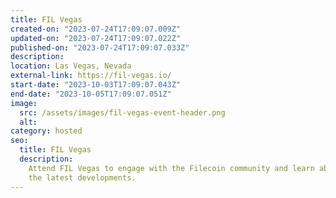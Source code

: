 ```yaml
---
title: FIL Vegas
created-on: "2023-07-24T17:09:07.009Z"
updated-on: "2023-07-24T17:09:07.022Z"
published-on: "2023-07-24T17:09:07.033Z"
description:
location: Las Vegas, Nevada
external-link: https://fil-vegas.io/
start-date: "2023-10-03T17:09:07.043Z"
end-date: "2023-10-05T17:09:07.051Z"
image:
  src: /assets/images/fil-vegas-event-header.png
  alt:
category: hosted
seo:
  title: FIL Vegas
  description:
    Attend FIL Vegas to engage with the Filecoin community and learn about
    the latest developments.
---
```

